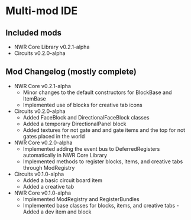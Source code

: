 # Multi-mod IDE

## Included mods
- NWR Core Library v0.2.1-alpha
- Circuits v0.2.0-alpha

## Mod Changelog (mostly complete)
- NWR Core v0.2.1-alpha
    - Minor changes to the default constructors for BlockBase and ItemBase
    - Implemented use of blocks for creative tab icons
- Circuits v0.2.0-alpha
    - Added FaceBlock and DirectionalFaceBlock classes
    - Added a temporary DirectionalPanel block
    - Added textures for not gate and and gate items and the top for not gates placed in the world
- NWR Core v0.2.0-alpha
  - Implemented adding the event bus to DeferredRegisters automatically in NWR Core Library
  - Implemented methods to register blocks, items, and creative tabs through ModRegistry
- Circuits v0.1.0-alpha
  - Added a basic circuit board item
  - Added a creative tab
- NWR Core v0.1.0-alpha
  - Implemented ModRegistry and RegisterBundles
  - Implemented base classes for blocks, items, and creative tabs  - Added a dev item and block